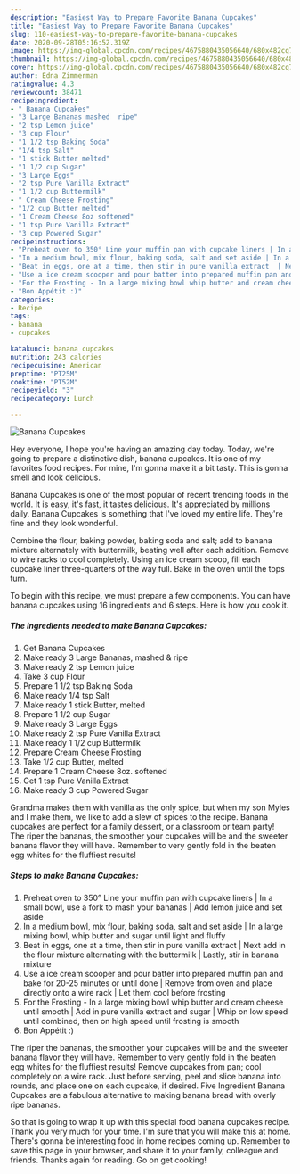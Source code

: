 ```yaml
---
description: "Easiest Way to Prepare Favorite Banana Cupcakes"
title: "Easiest Way to Prepare Favorite Banana Cupcakes"
slug: 110-easiest-way-to-prepare-favorite-banana-cupcakes
date: 2020-09-28T05:16:52.319Z
image: https://img-global.cpcdn.com/recipes/4675880435056640/680x482cq70/banana-cupcakes-recipe-main-photo.jpg
thumbnail: https://img-global.cpcdn.com/recipes/4675880435056640/680x482cq70/banana-cupcakes-recipe-main-photo.jpg
cover: https://img-global.cpcdn.com/recipes/4675880435056640/680x482cq70/banana-cupcakes-recipe-main-photo.jpg
author: Edna Zimmerman
ratingvalue: 4.3
reviewcount: 38471
recipeingredient:
- " Banana Cupcakes"
- "3 Large Bananas mashed  ripe"
- "2 tsp Lemon juice"
- "3 cup Flour"
- "1 1/2 tsp Baking Soda"
- "1/4 tsp Salt"
- "1 stick Butter melted"
- "1 1/2 cup Sugar"
- "3 Large Eggs"
- "2 tsp Pure Vanilla Extract"
- "1 1/2 cup Buttermilk"
- " Cream Cheese Frosting"
- "1/2 cup Butter melted"
- "1 Cream Cheese 8oz softened"
- "1 tsp Pure Vanilla Extract"
- "3 cup Powered Sugar"
recipeinstructions:
- "Preheat oven to 350° Line your muffin pan with cupcake liners | In a small bowl, use a fork to mash your bananas | Add lemon juice and set aside"
- "In a medium bowl, mix flour, baking soda, salt and set aside | In a large mixing bowl, whip butter and sugar until light and fluffy"
- "Beat in eggs, one at a time, then stir in pure vanilla extract  | Next add in the flour mixture alternating with the buttermilk | Lastly, stir in banana mixture"
- "Use a ice cream scooper and pour batter into prepared muffin pan and bake for 20-25 minutes or until done | Remove from oven and place directly onto a wire rack | Let them cool before frosting"
- "For the Frosting - In a large mixing bowl whip butter and cream cheese until smooth | Add in pure vanilla extract and sugar | Whip on low speed until combined, then on high speed until frosting is smooth"
- "Bon Appétit :)"
categories:
- Recipe
tags:
- banana
- cupcakes

katakunci: banana cupcakes 
nutrition: 243 calories
recipecuisine: American
preptime: "PT25M"
cooktime: "PT52M"
recipeyield: "3"
recipecategory: Lunch

---
```



![Banana Cupcakes](https://img-global.cpcdn.com/recipes/4675880435056640/680x482cq70/banana-cupcakes-recipe-main-photo.jpg)

Hey everyone, I hope you're having an amazing day today. Today, we're going to prepare a distinctive dish, banana cupcakes. It is one of my favorites food recipes. For mine, I'm gonna make it a bit tasty. This is gonna smell and look delicious.

Banana Cupcakes is one of the most popular of recent trending foods in the world. It is easy, it's fast, it tastes delicious. It's appreciated by millions daily. Banana Cupcakes is something that I've loved my entire life. They're fine and they look wonderful.

Combine the flour, baking powder, baking soda and salt; add to banana mixture alternately with buttermilk, beating well after each addition. Remove to wire racks to cool completely. Using an ice cream scoop, fill each cupcake liner three-quarters of the way full. Bake in the oven until the tops turn.


To begin with this recipe, we must prepare a few components. You can have banana cupcakes using 16 ingredients and 6 steps. Here is how you cook it.

<!--inarticleads1-->

##### The ingredients needed to make Banana Cupcakes:

1. Get  Banana Cupcakes
1. Make ready 3 Large Bananas, mashed &amp; ripe
1. Make ready 2 tsp Lemon juice
1. Take 3 cup Flour
1. Prepare 1 1/2 tsp Baking Soda
1. Make ready 1/4 tsp Salt
1. Make ready 1 stick Butter, melted
1. Prepare 1 1/2 cup Sugar
1. Make ready 3 Large Eggs
1. Make ready 2 tsp Pure Vanilla Extract
1. Make ready 1 1/2 cup Buttermilk
1. Prepare  Cream Cheese Frosting
1. Take 1/2 cup Butter, melted
1. Prepare 1 Cream Cheese 8oz. softened
1. Get 1 tsp Pure Vanilla Extract
1. Make ready 3 cup Powered Sugar


Grandma makes them with vanilla as the only spice, but when my son Myles and I make them, we like to add a slew of spices to the recipe. Banana cupcakes are perfect for a family dessert, or a classroom or team party! The riper the bananas, the smoother your cupcakes will be and the sweeter banana flavor they will have. Remember to very gently fold in the beaten egg whites for the fluffiest results! 

<!--inarticleads2-->

##### Steps to make Banana Cupcakes:

1. Preheat oven to 350° Line your muffin pan with cupcake liners | In a small bowl, use a fork to mash your bananas | Add lemon juice and set aside
1. In a medium bowl, mix flour, baking soda, salt and set aside | In a large mixing bowl, whip butter and sugar until light and fluffy
1. Beat in eggs, one at a time, then stir in pure vanilla extract  | Next add in the flour mixture alternating with the buttermilk | Lastly, stir in banana mixture
1. Use a ice cream scooper and pour batter into prepared muffin pan and bake for 20-25 minutes or until done | Remove from oven and place directly onto a wire rack | Let them cool before frosting
1. For the Frosting - In a large mixing bowl whip butter and cream cheese until smooth | Add in pure vanilla extract and sugar | Whip on low speed until combined, then on high speed until frosting is smooth
1. Bon Appétit :)


The riper the bananas, the smoother your cupcakes will be and the sweeter banana flavor they will have. Remember to very gently fold in the beaten egg whites for the fluffiest results! Remove cupcakes from pan; cool completely on a wire rack. Just before serving, peel and slice banana into rounds, and place one on each cupcake, if desired. Five Ingredient Banana Cupcakes are a fabulous alternative to making banana bread with overly ripe bananas. 

So that is going to wrap it up with this special food banana cupcakes recipe. Thank you very much for your time. I'm sure that you will make this at home. There's gonna be interesting food in home recipes coming up. Remember to save this page in your browser, and share it to your family, colleague and friends. Thanks again for reading. Go on get cooking!
